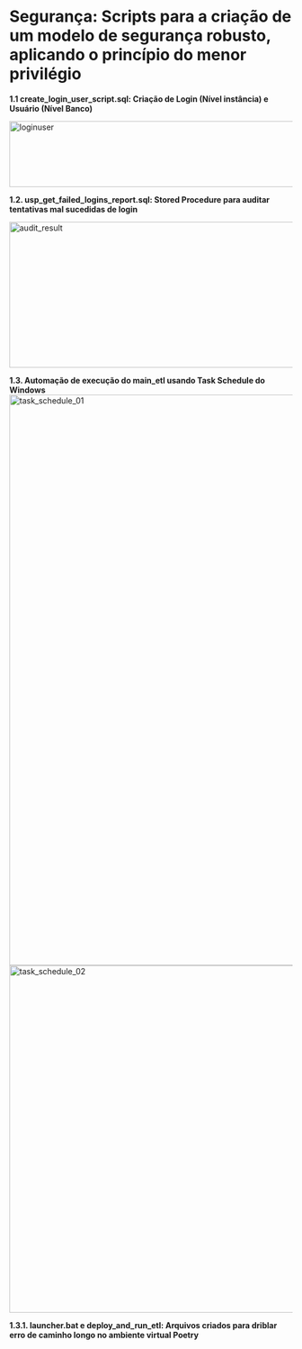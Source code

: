 # Segurança: Scripts para a criação de um modelo de segurança robusto, aplicando o princípio do menor privilégio

**1.1 create_login_user_script.sql: Criação de Login (Nível instância) e Usuário (Nível Banco)**

<img width="840" height="117" alt="loginuser" src="https://github.com/user-attachments/assets/da08300b-8e55-4e9d-baf0-18195ba9b3b0" />

**1.2. usp_get_failed_logins_report.sql: Stored Procedure para auditar tentativas mal sucedidas de login**

<img width="1800" height="259" alt="audit_result" src="https://github.com/user-attachments/assets/154f1a00-e945-4b37-afe2-bb4854481614" />

**1.3. Automação de execução do main_etl usando Task Schedule do Windows**
<img width="1790" height="1014" alt="task_schedule_01" src="https://github.com/user-attachments/assets/531a2c56-cb0a-4d6f-9e42-a92361aaeae4" />
<img width="1381" height="617" alt="task_schedule_02" src="https://github.com/user-attachments/assets/975bd96f-d697-433d-b2c7-08286dc8b1df" />

**1.3.1. launcher.bat e deploy_and_run_etl: Arquivos criados para driblar erro de caminho longo no ambiente virtual Poetry**
